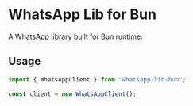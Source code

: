 # WhatsApp Lib for Bun

A WhatsApp library built for Bun runtime.

## Usage

```typescript
import { WhatsAppClient } from "whatsapp-lib-bun";

const client = new WhatsAppClient();
```
